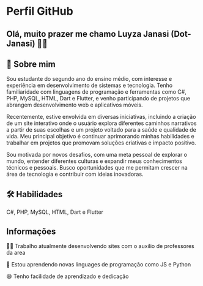 # Perfil GitHub

## Olá, muito prazer me chamo Luyza Janasi (Dot-Janasi) 👋😁

## 🚀 Sobre mim
Sou estudante do segundo ano do ensino médio, com interesse e experiência em desenvolvimento de sistemas e tecnologia. Tenho familiaridade com linguagens de programação e ferramentas como C#, PHP, MySQL, HTML, Dart e Flutter, e venho participando de projetos que abrangem desenvolvimento web e aplicativos móveis.

Recentemente, estive envolvida em diversas iniciativas, incluindo a criação de um site interativo onde o usuário explora diferentes caminhos narrativos a partir de suas escolhas e um projeto voltado para a saúde e qualidade de vida. Meu principal objetivo é continuar aprimorando minhas habilidades e trabalhar em projetos que promovam soluções criativas e impacto positivo.

Sou motivada por novos desafios, com uma meta pessoal de explorar o mundo, entender diferentes culturas e expandir meus conhecimentos técnicos e pessoais. Busco oportunidades que me permitam crescer na área de tecnologia e contribuir com ideias inovadoras.


## 🛠 Habilidades
 C#, PHP, MySQL, HTML, Dart e Flutter


## Informações 
👩‍💻 Trabalho atualmente desenvolvendo sites com o auxilio de professores da area

🧠 Estou aprendendo novas linguages de programação como JS e Python

😄 Tenho facilidade de aprendizado e dedicação



